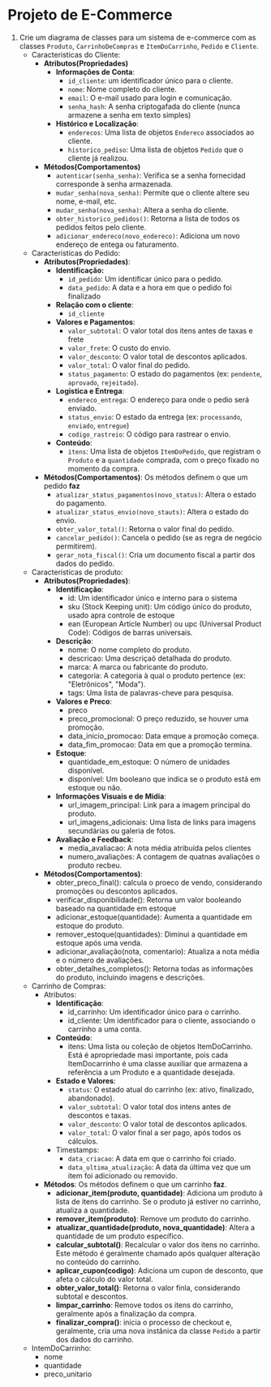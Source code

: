 # Projeto de E-Commerce

1. Crie um diagrama de classes para um sistema de e-commerce com as classes `Produto`, `CarrinhoDeCompras` e `ItemDoCarrinho`, `Pedido` e `Cliente`.
    - Caracteristicas do Cliente:
        - **Atributos(Propriedades)**
            - **Informações de Conta**:
                - `id_cliente`: um identificador único para o cliente.
                - `nome`: Nome completo do cliente.
                - `email`: O e-mail usado para login e comunicação.
                - `senha_hash`: A senha criptogafada do cliente (nunca armazene a senha em texto simples)
            - **Histórico e Localização**:
                - `enderecos`: Uma lista de objetos `Endereco` associados ao cliente.
                - `historico_pediso`: Uma lista de objetos `Pedido` que o cliente já realizou.
        - **Métodos(Comportamentos)**
            - `autenticar(senha_senha)`: Verifica se a senha fornecidad corresponde à senha armazenada.
            - `mudar_senha(nova_senha)`: Permite que o cliente altere seu nome, e-mail, etc.
            - `mudar_senha(nova_senha)`: Altera a senha do cliente.
            - `obter_historico_pedidos()`: Retorna a lista de todos os pedidos feitos pelo cliente.
            - `adicionar_endereco(novo_endereco)`: Adiciona um novo endereço de entega ou faturamento.
    - Caracteristicas do Pedido:
        - **Atributos(Propriedades)**:
            - **Identificação:**
                - `id_pedido`: Um identificar único para o pedido.
                - `data_pedido`: A data e a hora em que o pedido foi finalizado
            - **Relação com o cliente**:
                - `id_cliente`
            - **Valores e Pagamentos**:
                - `valor_subtotal`: O valor total dos itens antes de taxas e frete
                - `valor_frete`: O custo do envio.
                - `valor_desconto`: O valor total de descontos aplicados.
                - `valor_total`: O valor final do pedido.
                - `status_pagamento`: O estado do pagamentos (ex: `pendente`, `aprovado`, `rejeitado`).
            - **Logistica e Entrega**:
                - `endereco_entrega`: O endereço para onde o pedio será enviado.
                - `status_envio`: O estado da entrega (ex: `processando`, `enviado`, `entregue`)
                - `codigo_rastreio`: O código para rastrear o envio.
            - **Conteúdo**:
                - `itens`: Uma lista de objetos `ItemDoPedido`, que registram o `Produto` e a `quantidade` comprada, com o preço fixado no momento da compra.
        - **Métodos(Comportamentos)**: Os métodos definem o que um pedido **faz**
            - `atualizar_status_pagamentos(novo_status)`: Altera o estado do pagamento.
            - `atualizar_status_envio(novo_stauts)`: Altera o estado do envio.
            - `obter_valor_total()`: Retorna o valor final do pedido.
            - `cancelar_pedido()`: Cancela o pedido (se as regra de negócio permitirem).
            - `gerar_nota_fiscal()`: Cria um documento fiscal a partir dos dados do pedido.
    - Caracteristicas de produto:
        - **Atributos(Propriedades)**:
            - **Identificação**:
                - id: Um identificador único e interno para o sistema
                - sku (Stock Keeping unit): Um código único do  produto, usado apra controle de estoque
                - ean (European Article Number) ou upc (Universal Product Code): Códigos de barras universais.
            - **Descrição**:
                - nome: O nome completo do produto.
                - descricao: Uma descriçaõ detalhada do produto.
                - marca: A marca ou fabricante do produto.
                - categoria: A categoria à qual o produto pertence (ex: "Eletrônicos", "Moda").
                - tags: Uma lista de palavras-cheve para pesquisa.
            - **Valores e Preco**:
                - preco
                - preco_promocional: O preço reduzido, se houver uma promoção.
                - data_inicio_promocao: Data emque a promoção começa.
                - data_fim_promocao: Data em que a promoção termina.
            - **Estoque**:
                - quantidade_em_estoque: O número de unidades disponível.
                - disponível: Um booleano que indica se o produto está em estoque ou não.
            - **Informações Visuais e de Midia**:
                - url_imagem_principal: Link para a imagem principal do produto.
                - url_imagens_adicionais: Uma lista de links para imagens secundárias ou galeria de fotos.
            - **Avaliação e Feedback**:
                - media_avaliacao: A nota média atribuída pelos clientes
                - numero_avaliações: A contagem de quatnas avaliações o produto recbeu.
        - **Métodos(Comportamentos)**:
            - obter_preco_final(): calcula o proeco de vendo, considerando promoções ou descontos aplicados.
            - verificar_disponibilidade(): Retorna um valor booleando baseado na quantidade em estoque
            - adicionar_estoque(quantidade): Aumenta a quantidade em estoque do produto.
            - remover_estoque(quantidades): Diminui a quantidade em estoque após uma venda.
            - adicionar_avaliação(nota, comentario): Atualiza a nota média e o número de avaliações.
            - obter_detalhes_completos(): Retorna todas as informações do produto, incluindo imagens e descrições.
    - Carrinho de Compras:
        - Atributos:
            - **Identificação**:
                - id_carrinho: Um identificador único para o carrinho.
                - id_cliente: Um identificador para o cliente, associando o carrinho a uma conta.
            - **Conteúdo**:
                - itens: Uma lista ou coleção de objetos ItemDoCarrinho. Está é apropriedade masi importante, pois cada ItemDocarrinho é uma classe auxiliar que armazena a referência a um Produto e a quantidade desejada.
            - **Estado e Valores**:
                - `status`: O estado atual do carrinho (ex: ativo, finalizado, abandonado).
                - `valor_subtotal`: O valor total dos intens antes de descontos e taxas.
                - `valor_desconto`: O valor total de descontos aplicados.
                - `valor_total`: O valor final a ser pago, após todos os cálculos.
            - Timestamps:
                - `data_criacao`: A data em que o carrinho foi criado.
                - `data_ultima_atualização`: A data da última vez que um item foi adicionado ou removido.
        - **Métodos**: Os métodos definem o que um carrinho **faz**.
            - **adicionar_item(produto, quantidade)**: Adiciona um produto à lista de itens do carrinho. Se o produto já estiver no carrinho, atualiza a quantidade.
            - **remover_item(produto)**: Remove um produto do carrinho.
            - **atualizar_quantidade(produto, nova_quantidade)**: Altera a quantidade de um produto específico.
            - **calcular_subtotal()**: Recalcular o valor dos itens no carrinho. Este método é geralmente chamado após qualquer alteração no conteúdo do carrinho.
            - **aplicar_cupon(codigo)**: Adiciona um cupon de desconto, que afeta o cálculo do valor total.
            - **obter_valor_total()**: Retorna o valor finla, considerando subtotal e descontos.
            - **limpar_carrinho**: Remove todos os itens do carrinho, geralmente após a finalização da compra.
            - **finalizar_compra()**: inicia o processo de checkout e, geralmente, cria uma nova instânica da classe `Pedido` a partir dos dados do carrinho.
    - IntemDoCarrinho:
        - nome
        - quantidade
        - preco_unitario
